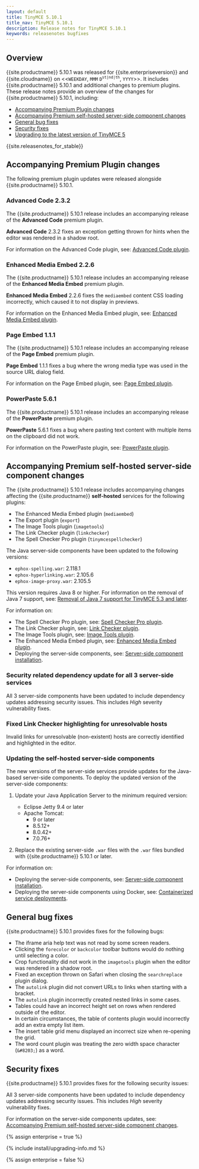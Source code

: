 ```yaml
---
layout: default
title: TinyMCE 5.10.1
title_nav: TinyMCE 5.10.1
description: Release notes for TinyMCE 5.10.1
keywords: releasenotes bugfixes
---
```


## Overview

{{site.productname}} 5.10.1 was released for {{site.enterpriseversion}} and {{site.cloudname}} on <<`WEEKDAY`, `MMM` `D`<sup>`st|nd|th`</sup>, `YYYY`>>. It includes {{site.productname}} 5.10.1 and additional changes to premium plugins. These release notes provide an overview of the changes for {{site.productname}} 5.10.1, including:

- [Accompanying Premium Plugin changes](#accompanyingpremiumpluginchanges)
- [Accompanying Premium self-hosted server-side component changes](#accompanyingpremiumself-hostedserver-sidecomponentchanges)
- [General bug fixes](#generalbugfixes)
- [Security fixes](#securityfixes)
- [Upgrading to the latest version of TinyMCE 5](#upgradingtothelatestversionoftinymce5)

{{site.releasenotes_for_stable}}

## Accompanying Premium Plugin changes

The following premium plugin updates were released alongside {{site.productname}} 5.10.1.

### Advanced Code 2.3.2

The {{site.productname}} 5.10.1 release includes an accompanying release of the **Advanced Code** premium plugin.

**Advanced Code** 2.3.2 fixes an exception getting thrown for hints when the editor was rendered in a shadow root.

For information on the Advanced Code plugin, see: [Advanced Code plugin]({{site.baseurl}}/plugins/premium/advcode/).

### Enhanced Media Embed 2.2.6

The {{site.productname}} 5.10.1 release includes an accompanying release of the **Enhanced Media Embed** premium plugin.

**Enhanced Media Embed** 2.2.6 fixes the `mediaembed` content CSS loading incorrectly, which caused it to not display in previews.

For information on the Enhanced Media Embed plugin, see: [Enhanced Media Embed plugin]({{site.baseurl}}/plugins/premium/mediaembed/).

### Page Embed 1.1.1

The {{site.productname}} 5.10.1 release includes an accompanying release of the **Page Embed** premium plugin.

**Page Embed** 1.1.1 fixes a bug where the wrong media type was used in the source URL dialog field.

For information on the Page Embed plugin, see: [Page Embed plugin]({{site.baseurl}}/plugins/premium/pageembed/).

### PowerPaste 5.6.1

The {{site.productname}} 5.10.1 release includes an accompanying release of the **PowerPaste** premium plugin.

**PowerPaste** 5.6.1 fixes a bug where pasting text content with multiple items on the clipboard did not work.

For information on the PowerPaste plugin, see: [PowerPaste plugin]({{site.baseurl}}/plugins/premium/powerpaste/).

## Accompanying Premium self-hosted server-side component changes

The {{site.productname}} 5.10.1 release includes accompanying changes affecting the {{site.productname}} **self-hosted** services for the following plugins:

- The Enhanced Media Embed plugin (`mediaembed`)
- The Export plugin (`export`)
- The Image Tools plugin (`imagetools`)
- The Link Checker plugin (`linkchecker`)
- The Spell Checker Pro plugin (`tinymcespellchecker`)

The Java server-side components have been updated to the following versions:

- `ephox-spelling.war`: 2.118.1
- `ephox-hyperlinking.war`: 2.105.6
- `ephox-image-proxy.war`: 2.105.5

This version requires Java 8 or higher. For information on the removal of Java 7 support, see: [Removal of Java 7 support for TinyMCE 5.3 and later]({{site.baseurl}}/release-notes/release-notes53/#removalofjava7support).

For information on:

- The Spell Checker Pro plugin, see: [Spell Checker Pro plugin]({{site.baseurl}}/plugins/premium/tinymcespellchecker/).
- The Link Checker plugin, see: [Link Checker plugin]({{site.baseurl}}/plugins/premium/linkchecker/).
- The Image Tools plugin, see: [Image Tools plugin]({{site.baseurl}}/plugins/opensource/imagetools/).
- The Enhanced Media Embed plugin, see: [Enhanced Media Embed plugin]({{site.baseurl}}/plugins/premium/mediaembed/).
- Deploying the server-side components, see: [Server-side component installation]({{site.baseurl}}/enterprise/server/).

### Security related dependency update for all 3 server-side services

All 3 server-side components have been updated to include dependency updates addressing security issues. This includes _High_ severity vulnerability fixes.

### Fixed Link Checker highlighting for unresolvable hosts

Invalid links for unresolvable (non-existent) hosts are correctly identified and highlighted in the editor.

### Updating the self-hosted server-side components

The new versions of the server-side services provide updates for the Java-based server-side components. To deploy the updated version of the server-side components:

1. Update your Java Application Server to the minimum required version:

    - Eclipse Jetty 9.4 or later
    - Apache Tomcat:
        - 9 or later
        - 8.5.12+
        - 8.0.42+
        - 7.0.76+

2. Replace the existing server-side `.war` files with the `.war` files bundled with {{site.productname}} 5.10.1 or later.

For information on:

- Deploying the server-side components, see: [Server-side component installation]({{site.baseurl}}/enterprise/server/).
- Deploying the server-side components using Docker, see: [Containerized service deployments]({{site.baseurl}}/enterprise/server/dockerservices/).

## General bug fixes

{{site.productname}} 5.10.1 provides fixes for the following bugs:

- The iframe aria help text was not read by some screen readers.
- Clicking the `forecolor` or `backcolor` toolbar buttons would do nothing until selecting a color.
- Crop functionality did not work in the `imagetools` plugin when the editor was rendered in a shadow root.
- Fixed an exception thrown on Safari when closing the `searchreplace` plugin dialog.
- The `autolink` plugin did not convert URLs to links when starting with a bracket.
- The `autolink` plugin incorrectly created nested links in some cases.
- Tables could have an incorrect height set on rows when rendered outside of the editor.
- In certain circumstances, the table of contents plugin would incorrectly add an extra empty list item.
- The insert table grid menu displayed an incorrect size when re-opening the grid.
- The word count plugin was treating the zero width space character (`&#8203;`) as a word.

## Security fixes

{{site.productname}} 5.10.1 provides fixes for the following security issues:

All 3 server-side components have been updated to include dependency updates addressing security issues. This includes _High_ severity vulnerability fixes.

For information on the server-side components updates, see: [Accompanying Premium self-hosted server-side component changes](#accompanyingpremiumself-hostedserver-sidecomponentchanges).

{% assign enterprise = true %}

{% include install/upgrading-info.md %}

{% assign enterprise = false %}
